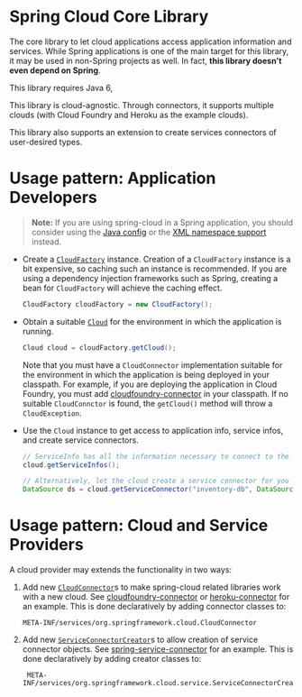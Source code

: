 Spring Cloud Core Library
=========================

The core library to let cloud applications access application information and services.
While Spring applications is one of the main target for this library, it may be used in
non-Spring projects as well. In fact, **this library doesn't even depend on Spring**.

This library requires Java 6,

This library is cloud-agnostic. Through connectors, it supports multiple clouds
(with Cloud Foundry and Heroku as the example clouds).

This library also supports an extension to create services connectors of user-desired types.

Usage pattern: Application Developers
=====================================

> **Note:** If you are using spring-cloud in a Spring application, you should consider using the
[Java config](../spring-cloud-spring-service-connector#the-java-config) or the
[XML namespace support](../spring-cloud-spring-service-connector#the-cloud-namespace) instead.

* Create a [`CloudFactory`](src/main/java/org/springframework/cloud/CloudFactory.java) instance.
  Creation of a `CloudFactory` instance is a bit expensive, so caching such an instance is recommended.
  If you are using a dependency injection frameworks such as Spring, creating a bean for `CloudFactory`
  will achieve the caching effect.

    ```java
    CloudFactory cloudFactory = new CloudFactory();
    ```
* Obtain a suitable [`Cloud`](src/main/java/org/springframework/cloud/Cloud.java) for the environment
  in which the application is running.

    ```java
    Cloud cloud = cloudFactory.getCloud();
    ```
  Note that you must have a `CloudConnector` implementation suitable
  for the environment in which the application is being deployed in your classpath. For example, if you are
  deploying the application in Cloud Foundry, you must add [cloudfoundry-connector](../spring-cloud-cloudfoundry-connector)
  in your classpath. If no suitable `CloudConnctor` is found, the `getCloud()` method will throw a `CloudException`.
* Use the `Cloud` instance to get access to application info, service infos, and create service
  connectors.

    ```java
    // ServiceInfo has all the information necessary to connect to the underlying service
    cloud.getServiceInfos();
    ```

    ```java
    // Alternatively, let the cloud create a service connector for you
    DataSource ds = cloud.getServiceConnector("inventory-db", DataSource.class, null /* default config */);
    ```

Usage pattern: Cloud and Service Providers
==========================================
A cloud provider may extends the functionality in two ways:

1. Add new [`CloudConnector`](src/main/java/org/springframework/cloud/CloudConnector.java)s to make
   spring-cloud related libraries work with a new cloud.
   See [cloudfoundry-connector](../spring-cloud-cloudfoundry-connector)
   or [heroku-connector](../spring-cloud-heroku-connector) for an example.
   This is done declaratively by adding connector classes to:
    ```
    META-INF/services/org.springframework.cloud.CloudConnector
    ```
2. Add new [`ServiceConnectorCreator`](src/main/java/org/springframework/cloud/service/ServiceConnectorCreator.java)s
   to allow creation of service connector objects.
   See [spring-service-connector](../spring-cloud-spring-service-connector) for an example.
   This is done declaratively by adding creator classes to:
   ```
    META-INF/services/org.springframework.cloud.service.ServiceConnectorCreator
   ```